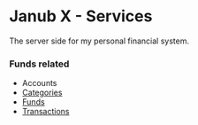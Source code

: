 # Janub X - Services

The server side for my personal financial system. 

### Funds related

* Accounts
* [Categories](categories/README.md)
* [Funds](funds/README.md)
* [Transactions](transactions/README.md)
